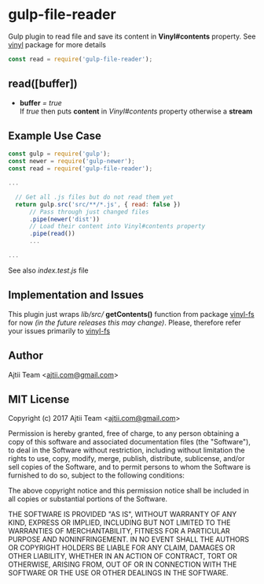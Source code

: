 # gulp-file-reader

Gulp plugin to read file and save its content in **Vinyl#contents** property.
See [vinyl](https://github.com/gulpjs/vinyl) package for more details

```js
const read = require('gulp-file-reader');
```

## read([buffer])

* **buffer** *= true*  
If *true* then puts **content** in *Vinyl#contents* property otherwise
a **stream**

## Example Use Case

```js
const gulp = require('gulp');
const newer = require('gulp-newer');
const read = require('gulp-file-reader');

...

  // Get all .js files but do not read them yet
  return gulp.src('src/**/*.js', { read: false })
      // Pass through just changed files
      .pipe(newer('dist'))
      // Load their content into Vinyl#contents property
      .pipe(read())
      ...

...
```

See also *index.test.js* file

## Implementation and Issues

This plugin just wraps *lib/src/* **getContents()** function from package
[vinyl-fs](https://github.com/gulpjs/vinyl-fs) for now *(in the future
releases this may change)*.
Please, therefore refer your issues primarily to
[vinyl-fs](https://github.com/gulpjs/vinyl-fs/issues)

## Author

Ajtii Team &lt;ajtii.com@gmail.com&gt;

## MIT License

Copyright (c) 2017 Ajtii Team &lt;ajtii.com@gmail.com&gt;

Permission is hereby granted, free of charge, to any person obtaining a copy
of this software and associated documentation files (the "Software"), to deal
in the Software without restriction, including without limitation the rights
to use, copy, modify, merge, publish, distribute, sublicense, and/or sell
copies of the Software, and to permit persons to whom the Software is
furnished to do so, subject to the following conditions:

The above copyright notice and this permission notice shall be included in all
copies or substantial portions of the Software.

THE SOFTWARE IS PROVIDED "AS IS", WITHOUT WARRANTY OF ANY KIND, EXPRESS OR
IMPLIED, INCLUDING BUT NOT LIMITED TO THE WARRANTIES OF MERCHANTABILITY,
FITNESS FOR A PARTICULAR PURPOSE AND NONINFRINGEMENT. IN NO EVENT SHALL THE
AUTHORS OR COPYRIGHT HOLDERS BE LIABLE FOR ANY CLAIM, DAMAGES OR OTHER
LIABILITY, WHETHER IN AN ACTION OF CONTRACT, TORT OR OTHERWISE, ARISING FROM,
OUT OF OR IN CONNECTION WITH THE SOFTWARE OR THE USE OR OTHER DEALINGS IN THE
SOFTWARE.

